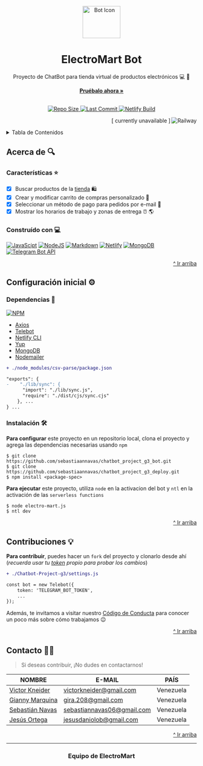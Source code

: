 <!-- LINK TO TOP -->
<div id="top"></div>

<!-- HEADER -->

<br />
<div align="center">
  
  <img src="img/ic-electro-mart.png" alt="Bot Icon" width="100" height="85">
  
  <h1 align="center"> ElectroMart Bot </h1>
  
  <p align="center"> Proyecto de ChatBot para tienda virtual de productos electrónicos 💻 🚀 </p>
  <a href="https://t.me/ElectroMartBot"><strong> Pruébalo ahora » </strong></a>
  
</div>
<br />

<!-- SHIELDS / BADGES -->

<p align="center">
  
  <!-- <a href="https://github.com/VKneider/Chatbot-Project-g3/graphs/contributors">
  <img src="https://img.shields.io/github/contributors/sebastiaannavas/chatbot_project_g3_bot" alt="Contributors">
  </a> -->
  
  <a href="https://github.com/sebastiaannavas/chatbot_project_g3_bot">
  <img src="https://img.shields.io/github/repo-size/sebastiaannavas/chatbot_project_g3_bot" alt="Repo Size">
  </a>
  
  <a href="https://github.com/sebastiaannavas/chatbot_project_g3_bot/graphs/commit-activity">
  <img src="https://img.shields.io/github/last-commit/sebastiaannavas/chatbot_project_g3_bot/master" alt="Last Commit">
  </a>
  
  <a href="#">
  <img src="https://img.shields.io/netlify/2ede680f-2add-4d25-8a1c-a67a250a48de" alt="Netlify Build">
  </a>
  
</p>

<img src="https://img.shields.io/badge/Railway-0B0D0E.svg?style=for-the-badge&logo=Railway&logoColor=white" align="right" alt="Railway">

<p align="right"> [ currently unavailable ] </p>

<!-- TABLE OF CONTENTS -->

<details>
  <summary> Tabla de Contenidos </summary>
  <ol>
    <li>
      <a href="#acerca-de-mag"> Acerca de </a>
      <ul>
        <li><a href="#características-star"> Características </a></li>
        <li><a href="#construído-con-computer"> Construído con </a></li>
      </ul>
    </li>
    <li>
      <a href="#configuración-inicial-gear"> Configuración inicial </a>
      <ul>
        <li><a href="#dependencias-electric_plug"> Dependencias </a></li>
        <li><a href="#instalación-hammer_and_wrench"> Instalación </a></li>
      </ul>
    </li>
    <li><a href="#contribuciones-bulb"> Contribuciones </a></li>
    <li><a href="#contacto-man_office_worker"> Contacto </a></li>
  </ol>
</details>

<!-- ABOUT -->

## Acerca de :mag:

### Características :star:
- [x] Buscar productos de la [tienda](https://fakeapi.platzi.com/doc/categories) :shopping:
- [x] Crear y modificar carrito de compras personalizado :shopping_cart:
- [x] Seleccionar un método de pago para pedidos por e-mail :incoming_envelope:
- [x] Mostrar los horarios de trabajo y zonas de entrega :alarm_clock: :earth_americas:

### Construído con :computer:
[![JavaScipt](https://img.shields.io/badge/JavaScript-323330?style=for-the-badge&logo=javascript&logoColor=F7DF1E)](https://developer.mozilla.org/es/docs/Web/JavaScript)
[![NodeJS](https://img.shields.io/badge/Node.js-43853D?style=for-the-badge&logo=node.js&logoColor=white)](https://nodejs.org/es/)
[![Markdown](https://img.shields.io/badge/Markdown-000000?style=for-the-badge&logo=markdown&logoColor=white)](https://docs.github.com/es/get-started/writing-on-github/getting-started-with-writing-and-formatting-on-github/basic-writing-and-formatting-syntax)
[![Netlify](https://img.shields.io/badge/Netlify-00C7B7?style=for-the-badge&logo=netlify&logoColor=white)](https://www.netlify.com/)
[![MongoDB](https://img.shields.io/badge/MongoDB-4EA94B?style=for-the-badge&logo=mongodb&logoColor=white)](https://www.mongodb.com/es)
[![Telegram Bot API](https://img.shields.io/badge/Telegram-2CA5E0?style=for-the-badge&logo=telegram&logoColor=white)](https://core.telegram.org/bots/api)

<p align="right"><a href="#top"> ^ Ir arriba </a></p>

<!-- SETUP -->

## Configuración inicial :gear:

### Dependencias :electric_plug:
[![NPM](https://img.shields.io/badge/NPM-%23000000.svg?style=for-the-badge&logo=npm&logoColor=white)](https://docs.npmjs.com/cli/v8/commands/npm-install) 

- [Axios](https://www.npmjs.com/package/axios)
- [Telebot](https://openbase.com/js/telebot/documentation)
- [Netlify CLI](https://docs.netlify.com/cli/get-started/)
- [Yup](https://www.npmjs.com/package/yup)
- [MongoDB](https://www.mongodb.com/languages/javascript/mongodb-and-npm-tutorial)
- [Nodemailer](https://nodemailer.com/about/)
```diff
+ ./node_modules/csv-parse/package.json

"exports": {
-    "./lib/sync": {
      "import": "./lib/sync.js",
      "require": "./dist/cjs/sync.cjs"
    }, ...
} ...
```
<!-- - [Translate Google](https://www.npmjs.com/package/translate-google) -->

### Instalación :hammer_and_wrench:
**Para configurar** este proyecto en un repositorio local, clona el proyecto y agrega las dependencias necesarias usando `npm`

```
$ git clone https://github.com/sebastiaannavas/chatbot_project_g3_bot.git
$ git clone https://github.com/sebastiaannavas/chatbot_project_g3_deploy.git
$ npm install <package-spec>
```
**Para ejecutar** este proyecto, utiliza `node` en la activacion del bot y `ntl` en la activación de las `serverless functions`
```
$ node electro-mart.js
$ ntl dev
```

<p align="right"><a href="#top"> ^ Ir arriba </a></p>

<!-- CONTRIBUTE -->

## Contribuciones :bulb:
**Para contribuir**, puedes hacer un `fork` del proyecto y clonarlo desde ahí (*recuerda usar tu [token](https://core.telegram.org/bots#6-botfather) propio para probar los cambios*)
```diff
+ ./Chatbot-Project-g3/settings.js

const bot = new Telebot({
    token: 'TELEGRAM_BOT_TOKEN',
    ...
});
```
Además, te invitamos a visitar nuestro [Código de Conducta](https://github.com/sebastiaannavas/chatbot_project_g3_bot/blob/main/docs/CODE_OF_CONDUCT.md) para conocer un poco más sobre cómo trabajamos :wink:

<p align="right"><a href="#top"> ^ Ir arriba </a></p>

<!-- CONTACT -->

## Contacto :man_office_worker:
> Si deseas contribuir, ¡No dudes en contactarnos!

| NOMBRE                                                | E-MAIL                        | PAÍS      |
| ----------------------------------------------------- | ----------------------------- | --------- |
| [Victor Kneider](https://github.com/VKneider)         | victorkneider@gmail.com       | Venezuela |
| [Gianny Marquina](https://github.com/GianMRV)         | gira.208@gmail.com            | Venezuela |
| [Sebastián Navas](https://github.com/sebastiaannavas) | sebastiannavas06@gmail.com    | Venezuela |
| [Jesús Ortega](https://github.com/agetro2003)         | jesusdaniolob@gmail.com       | Venezuela |

<p align="right"><a href="#top"> ^ Ir arriba </a></p>

<!-- FOOTER -->
---
<h3 align="center"> Equipo de ElectroMart </h3>
